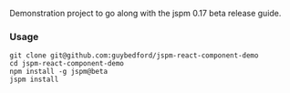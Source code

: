 Demonstration project to go along with the jspm 0.17 beta release guide.

### Usage

```
git clone git@github.com:guybedford/jspm-react-component-demo
cd jspm-react-component-demo
npm install -g jspm@beta
jspm install
```